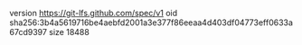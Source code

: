 version https://git-lfs.github.com/spec/v1
oid sha256:3b4a5619716be4aebfd2001a3e377f86eeaa4d403df04773eff0633a67cd9397
size 18488
